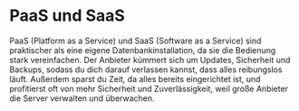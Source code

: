 # PaaS und SaaS 

<p> PaaS (Platform as a Service) und SaaS (Software as a Service) sind praktischer als eine eigene Datenbankinstallation, da sie die Bedienung stark vereinfachen. Der Anbieter kümmert sich um Updates, Sicherheit und Backups, sodass du dich darauf verlassen kannst, dass alles reibungslos läuft. Außerdem sparst du Zeit, da alles bereits eingerichtet ist, und profitierst oft von mehr Sicherheit und Zuverlässigkeit, weil große Anbieter die Server verwalten und überwachen.</p>
